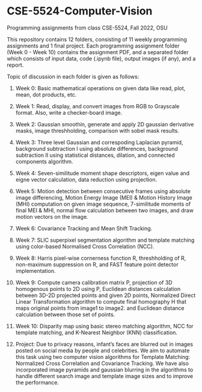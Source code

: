 # CSE-5524-Computer-Vision
Programming assignments from class CSE-5524, Fall 2022, OSU

This repository contains 12 folders, consisting of 11 weekly programming assignments and 1 final project. Each programming assignment folder (Week 0 - Week 10) contains the assignment PDF, and a separated folder which consists of input data, code (.ipynb file), output images (if any), and a report.

Topic of discussion in each folder is given as follows:

1. Week 0: Basic mathematical operations on given data like read, plot, mean, dot products, etc.

2. Week 1: Read, display, and convert images from RGB to Grayscale format. Also, write a checker-board image.

3. Week 2: Gaussian smoothin, generate and apply 2D gaussian derivative masks, image threshholding, comparison with sobel mask results.

4. Week 3: Three level Gaussian and correspoding Laplacian pyramid, background subtraction I using absolute differences, background subtraction II using statistical distances, dilation, and connected components algorithm.

5. Week 4: Seven-similitude moment shape descriptors, eigen value and eigne vector calculation, data reduction using projection.

6. Week 5: Motion detection between consecutive frames using absolute image differencing, Motion Energy Image (MEI) & Motion History Image (MHI) computation on given image sequence, 7-similitude moments of final MEI & MHI, normal flow calculation between two images, and draw motion vectors on the image.

7. Week 6: Covariance Tracking and Mean Shift Tracking.

8. Week 7: SLIC superpixel segmentation algorithm and template matching using color-based Normalised Cross Correlation (NCC).

9. Week 8: Harris pixel-wise cornerness function R, threshholding of R, non-maximum suppression on R, and FAST feature point detector implementation.

10. Week 9: Compute camera calibration matrix P, projection of 3D homogenous points to 2D using P, Euclidean distances calculation between 3D-2D projected points and given 2D points, Normalized Direct Linear Transformation algorithm to compute final homography H that maps original points from image1 to image2. and Euclidean distance calculation between those set of points.

11. Week 10: Disparity map using basic stereo matching algorithm, NCC for template matching, and K-Nearest Neighbor (KNN) classification.

12. Project: Due to privacy reasons, infant’s faces are blurred out in images posted on social media by people and celebrities. We aim to automate this task using two computer vision algorithms for Template Matching: Normalized Cross Correlation and Covariance Tracking. We have also incorporated image pyramids and gaussian blurring in the algorithms to handle different search image and template image sizes and to improve the performance.
